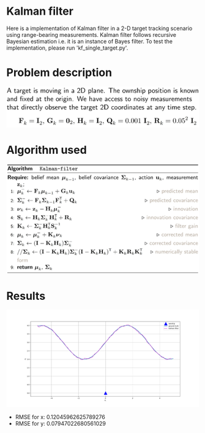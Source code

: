 # Kalman filter 
Here is a implementation of Kalman filter in a 2-D target tracking scenario using range-bearing measurements. Kalman filter follows recursive Bayesian estimation i.e. it is an instance of Bayes filter. To test the implementation, please run 'kf_single_target.py'.

# Problem description
![Screenshot](img/problem_description.jpg)

# Algorithm used
![Screenshot](img/kf_algo.jpg)

# Results
![Screenshot](img/kf.png)
- RMSE for x: 0.12045962625789276
- RMSE for y: 0.07947022680561029